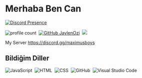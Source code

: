 # Merhaba Ben Can
[![Discord Presence](https://lanyard.cnrad.dev/api/906847264616636446)](https://discord.com/users/906847264616636446)

![profile count](https://komarev.com/ghpvc/?username=ariscik&color=red)&nbsp;
[![GitHub JaylenOzi](https://img.shields.io/github/followers/RysFriztche?label=follow&style=social)](https://github.com/CanBey08)&nbsp;
<a href="https://instagram.com/canfidan08"><img src="https://img.shields.io/badge/@CanFidan08-E4405F?style=flat&logo=Instagram&logoColor=white"/></a> &nbsp;

My Server
https://discord.gg/maximusboys

## Bildiğim Diller
![JavaScript](https://img.shields.io/badge/-JavaScript-05122A?style=flat&logo=javascript)&nbsp;
![HTML](https://img.shields.io/badge/-HTML-05122A?style=flat&logo=HTML5)&nbsp;
![CSS](https://img.shields.io/badge/-CSS-05122A?style=flat&logo=CSS3)&nbsp;
![GitHub](https://img.shields.io/badge/-GitHub-05122A?style=flat&logo=github)&nbsp;
![Visual Studio Code](https://img.shields.io/badge/-Visual%20Studio%20Code-05122A?style=flat&logo=visual-studio-code&logoColor=007ACC)&nbsp;


